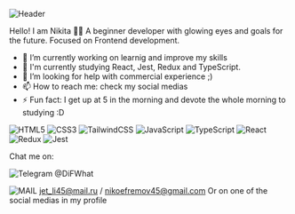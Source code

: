 ![Header](https://wallpapercave.com/wp/wp7717992.png)

Hello! I am Nikita 👋🏼
A beginner developer with glowing eyes and goals for the future. Focused on Frontend development.

- 🔭 I’m currently working on learnig and improve my skills
- 🌱 I'm currently studying React, Jest, Redux and TypeScript.
- 🤔 I’m looking for help with commercial experience ;)
- 📫 How to reach me: check my social medias
- ⚡ Fun fact: I get up at 5 in the morning and devote the whole morning to studying :D

![HTML5](https://img.shields.io/badge/html5-%23E34F26.svg?style=for-the-badge&logo=html5&logoColor=white)
![CSS3](https://img.shields.io/badge/css3-%231572B6.svg?style=for-the-badge&logo=css3&logoColor=white)
![TailwindCSS](https://img.shields.io/badge/tailwindcss-%2338B2AC.svg?style=for-the-badge&logo=tailwind-css&logoColor=white)
![JavaScript](https://img.shields.io/badge/javascript-%23323330.svg?style=for-the-badge&logo=javascript&logoColor=%23F7DF1E)
![TypeScript](https://img.shields.io/badge/typescript-%23007ACC.svg?style=for-the-badge&logo=typescript&logoColor=white)
![React](https://img.shields.io/badge/react-%2320232a.svg?style=for-the-badge&logo=react&logoColor=%2361DAFB)
![Redux](https://img.shields.io/badge/redux-%23593d88.svg?style=for-the-badge&logo=redux&logoColor=white)
![Jest](https://img.shields.io/badge/-jest-%23C21325?style=for-the-badge&logo=jest&logoColor=white)


Chat me on:

![Telegram](https://img.shields.io/badge/Telegram-2CA5E0?style=for-the-badge&logo=telegram&logoColor=white) @DiFWhat

![MAIL](https://img.shields.io/badge/Gmail-D14836?style=for-the-badge&logo=gmail&logoColor=white) jet_li45@mail.ru / nikoefremov45@gmail.com
Or on one of the social medias in my profile
